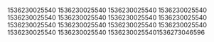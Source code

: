 1536230025540
1536230025540
1536230025540
1536230025540
1536230025540
1536230025540
1536230025540
1536230025540
1536230025540
1536230025540
1536230025540
1536230025540
1536230025540
1536230025540
15362300255401536273046596